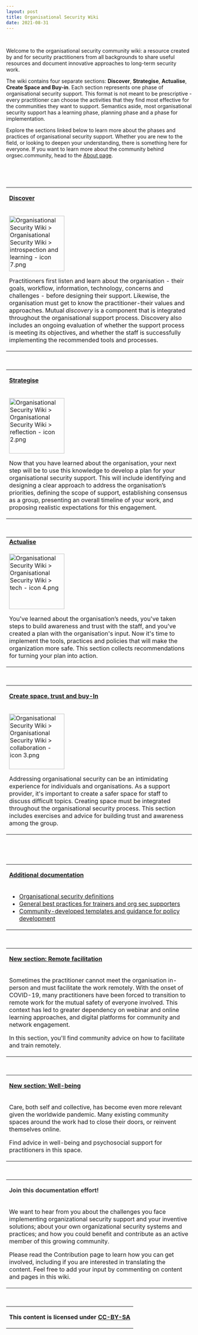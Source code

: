 ```yaml
---
layout: post
title: Organisational Security Wiki
date: 2021-08-31
---
```


<body class="mceContentBody aui-theme-default wiki-content fullsize">
<p> </p> <div class="contentLayout2">
<div class="columnLayout single" data-layout="single">
<div class="cell normal" data-type="normal">
<div class="innerCell">
<p><span>Welcome to the organisational security community wiki: a resource created by and for security practitioners from all backgrounds to share useful resources and document innovative approaches to long-term security work. </span></p><p><span>The wiki contains four separate sections: </span><strong>Discover</strong><span>, </span><strong>Strategise</strong><span>, </span><strong>Actualise</strong><span>, </span><strong>Create Space and Buy-in</strong><span>. Each section represents one phase of organisational security support. This format is not meant to be prescriptive - every practitioner can choose the activities that they find most effective for the communities they want to support. Semantics aside, most organisational security support has a learning phase, planning phase and a phase for implementation.</span></p><p><span>Explore the sections linked below to learn more about the phases and practices of organisational security support. Whether you are new to the field, or looking to deepen your understanding, there is something here for everyone. If you want to learn more about the community behind orgsec.community, head to the <a class="confluence-link" data-base-url="https://orgsec.community" data-linked-resource-default-alias="About this initiative" data-linked-resource-id="1015993" data-linked-resource-type="page" data-linked-resource-version="5" href="/display/OS/About+this+initiative">About page</a>.</span></p><p><br/></p></div>
</div>
</div>
<div class="columnLayout two-equal" data-layout="two-equal">
<div class="cell normal" data-type="normal">
<div class="innerCell">
<p class="auto-cursor-target"><br/></p><table class="wrapped confluenceTable"><colgroup><col/></colgroup><tbody><tr><td class="highlight-grey confluenceTd" data-highlight-colour="grey"><p><span style="color: rgb(0,0,238);"><strong><a class="confluence-link" data-base-url="https://orgsec.community" data-linked-resource-default-alias="Discover" data-linked-resource-id="1015834" data-linked-resource-type="page" data-linked-resource-version="12" href="/display/OS/Discover">Discover</a></strong></span></p></td></tr><tr><td class="confluenceTd"><div class="content-wrapper"><p><img class="confluence-embedded-image confluence-thumbnail image-right" data-base-url="https://orgsec.community" data-image-height="2000" data-image-src="/download/attachments/1015817/introspection%20and%20learning%20-%20icon%207.png?version=1&amp;modificationDate=1591327282000&amp;api=v2" data-image-width="2000" data-linked-resource-container-id="1015817" data-linked-resource-container-version="43" data-linked-resource-content-type="image/png" data-linked-resource-default-alias="introspection and learning - icon 7.png" data-linked-resource-id="14286864" data-linked-resource-type="attachment" data-linked-resource-version="1" data-location="Organisational Security Wiki &gt; Organisational Security Wiki &gt; introspection and learning - icon 7.png" data-unresolved-comment-count="0" src="/download/thumbnails/1015817/introspection%20and%20learning%20-%20icon%207.png?version=1&amp;modificationDate=1591327282000&amp;api=v2" title="Organisational Security Wiki &gt; Organisational Security Wiki &gt; introspection and learning - icon 7.png" width="150"/></p><p><span>Practitioners first listen and learn about the organisation - their goals, workflow, information, technology, concerns and challenges - before designing their support. Likewise, the organisation must get to know the practitioner-their values and approaches. Mutual </span><em><span>discovery</span></em><span> is a component that is integrated throughout the organisational support process. Discovery also includes an ongoing evaluation of whether the support process is meeting its objectives, and whether the staff is successfully implementing the recommended tools and processes.</span></p></div></td></tr></tbody></table><p class="auto-cursor-target"><br/></p><table class="wrapped confluenceTable"><colgroup><col/></colgroup><tbody><tr><td class="highlight-grey confluenceTd" data-highlight-colour="grey"><p><strong><a class="confluence-link" data-base-url="https://orgsec.community" data-linked-resource-default-alias="Strategise" data-linked-resource-id="1015875" data-linked-resource-type="page" data-linked-resource-version="6" href="/display/OS/Strategise">Strategise</a></strong></p></td></tr><tr><td class="confluenceTd"><div class="content-wrapper"><p><img class="confluence-embedded-image confluence-thumbnail image-right" data-base-url="https://orgsec.community" data-image-height="2000" data-image-src="/download/attachments/1015817/reflection%20-%20icon%202.png?version=1&amp;modificationDate=1591327315000&amp;api=v2" data-image-width="2000" data-linked-resource-container-id="1015817" data-linked-resource-container-version="43" data-linked-resource-content-type="image/png" data-linked-resource-default-alias="reflection - icon 2.png" data-linked-resource-id="14286865" data-linked-resource-type="attachment" data-linked-resource-version="1" data-location="Organisational Security Wiki &gt; Organisational Security Wiki &gt; reflection - icon 2.png" data-unresolved-comment-count="0" src="/download/thumbnails/1015817/reflection%20-%20icon%202.png?version=1&amp;modificationDate=1591327315000&amp;api=v2" title="Organisational Security Wiki &gt; Organisational Security Wiki &gt; reflection - icon 2.png" width="150"/></p><p><span>Now that you have learned about the organisation, your next step will be to use this knowledge to develop a plan for your organisational security support. This will include identifying and designing a clear approach to address the organisation’s priorities, defining the scope of support, establishing consensus as a group, presenting an overall timeline of your work, and proposing realistic expectations for this engagement.</span></p></div></td></tr></tbody></table><p class="auto-cursor-target"><br/></p><table class="wrapped confluenceTable"><colgroup><col/></colgroup><tbody><tr><td class="highlight-grey confluenceTd" data-highlight-colour="grey"><strong><a class="confluence-link" data-base-url="https://orgsec.community" data-linked-resource-default-alias="Actualise" data-linked-resource-id="1015872" data-linked-resource-type="page" data-linked-resource-version="7" href="/display/OS/Actualise">Actualise</a></strong></td></tr><tr><td class="confluenceTd"><div class="content-wrapper"><p><img class="confluence-embedded-image confluence-thumbnail image-right" data-base-url="https://orgsec.community" data-image-height="2000" data-image-src="/download/attachments/1015817/tech%20-%20icon%204.png?version=1&amp;modificationDate=1591327378000&amp;api=v2" data-image-width="2000" data-linked-resource-container-id="1015817" data-linked-resource-container-version="43" data-linked-resource-content-type="image/png" data-linked-resource-default-alias="tech - icon 4.png" data-linked-resource-id="14286866" data-linked-resource-type="attachment" data-linked-resource-version="1" data-location="Organisational Security Wiki &gt; Organisational Security Wiki &gt; tech - icon 4.png" data-unresolved-comment-count="0" src="/download/thumbnails/1015817/tech%20-%20icon%204.png?version=1&amp;modificationDate=1591327378000&amp;api=v2" title="Organisational Security Wiki &gt; Organisational Security Wiki &gt; tech - icon 4.png" width="150"/></p><p><span>You've learned about the organisation’s needs, you've taken steps to build awareness and trust with the staff, and you've created a plan with the organisation's input. Now it's time to implement the tools, practices and policies that will make the organization more safe. This section collects recommendations for turning your plan into action.</span></p></div></td></tr></tbody></table><p class="auto-cursor-target"><br/></p><table class="wrapped confluenceTable"><colgroup><col/></colgroup><tbody><tr><td class="highlight-grey confluenceTd" data-highlight-colour="grey"><p><span style="color: rgb(0,0,238);"><strong><a class="confluence-link" data-base-url="https://orgsec.community" data-linked-resource-default-alias="Create space, trust and buy-In" data-linked-resource-id="1015905" data-linked-resource-type="page" data-linked-resource-version="7" href="/display/OS/Create+space%2C+trust+and+buy-In">Create space, trust and buy-In</a></strong></span></p></td></tr><tr><td class="confluenceTd"><div class="content-wrapper"><p><img class="confluence-embedded-image confluence-thumbnail image-right" data-base-url="https://orgsec.community" data-image-height="2000" data-image-src="/download/attachments/1015817/collaboration%20-%20icon%203.png?version=1&amp;modificationDate=1591327406000&amp;api=v2" data-image-width="2000" data-linked-resource-container-id="1015817" data-linked-resource-container-version="43" data-linked-resource-content-type="image/png" data-linked-resource-default-alias="collaboration - icon 3.png" data-linked-resource-id="14286867" data-linked-resource-type="attachment" data-linked-resource-version="1" data-location="Organisational Security Wiki &gt; Organisational Security Wiki &gt; collaboration - icon 3.png" data-unresolved-comment-count="0" src="/download/thumbnails/1015817/collaboration%20-%20icon%203.png?version=1&amp;modificationDate=1591327406000&amp;api=v2" title="Organisational Security Wiki &gt; Organisational Security Wiki &gt; collaboration - icon 3.png" width="150"/></p><p><span>Addressing organisational security can be an intimidating experience for individuals and organisations. As a support provider, it's important to create a safer space for staff to discuss difficult topics. Creating space must be integrated throughout the organisational security process. This section includes exercises and advice for building trust and awareness among the group.</span></p></div></td></tr></tbody></table><p class="auto-cursor-target"><br/></p></div>
</div>
<div class="cell normal" data-type="normal">
<div class="innerCell">
<p class="auto-cursor-target"><br/></p><table class="relative-table wrapped confluenceTable" style="width: 100.0%;"><colgroup><col style="width: 100.058%;"/></colgroup><tbody><tr><td class="highlight-grey confluenceTd" data-highlight-colour="grey"><p><span style="color: rgb(51,102,255);"><strong><a class="confluence-link" data-base-url="https://orgsec.community" data-linked-resource-default-alias="Additional documentation" data-linked-resource-id="1015995" data-linked-resource-type="page" data-linked-resource-version="6" href="/display/OS/Additional+documentation">Additional documentation</a></strong></span></p></td></tr><tr><td class="confluenceTd"><ul><li><span style="color: rgb(0,0,238);"><a class="confluence-link" data-base-url="https://orgsec.community" data-linked-resource-default-alias="Organisational security definitions" data-linked-resource-id="1016001" data-linked-resource-type="page" data-linked-resource-version="4" href="/display/OS/Organisational+security+definitions">Organisational security definitions</a></span></li><li><span style="color: rgb(0,0,238);"><a class="confluence-link" data-base-url="https://orgsec.community" data-linked-resource-default-alias="General best practices for trainers and org sec supporters" data-linked-resource-id="1015998" data-linked-resource-type="page" data-linked-resource-version="2" href="/display/OS/General+best+practices+for+trainers+and+org+sec+supporters">General best practices for trainers and org sec supporters</a></span></li><li><span style="color: rgb(0,0,238);"><a class="confluence-link" data-base-url="https://orgsec.community" data-linked-resource-default-alias="Creating organisational security policies" data-linked-resource-id="1015899" data-linked-resource-type="page" data-linked-resource-version="9" href="/display/OS/Creating+organisational+security+policies">Community-developed templates and guidance for policy development</a></span></li></ul></td></tr></tbody></table><p class="auto-cursor-target"><br/></p><table class="wrapped relative-table confluenceTable" style="width: 100.0%;"><colgroup><col style="width: 100.058%;"/></colgroup><tbody><tr><td class="highlight-grey confluenceTd" data-highlight-colour="grey"><p><strong><span style="color: rgb(51,102,255);"><a class="confluence-link" data-base-url="https://orgsec.community" data-linked-resource-default-alias="Remote facilitation" data-linked-resource-id="14286895" data-linked-resource-type="page" data-linked-resource-version="5" href="/display/OS/Remote+facilitation">New section: Remote facilitation</a><br/></span></strong></p></td></tr><tr><td class="confluenceTd"><p><span>Sometimes the practitioner cannot meet the organisation in-person and must facilitate the work remotely. With the onset of COVID-19, many practitioners have been forced to transition to remote work for the mutual safety of everyone involved. This context has led to greater dependency on webinar and online learning approaches, and digital platforms for community and network engagement.</span></p><p><span>In this section, you'll find community advice on how to facilitate and train remotely.</span></p></td></tr></tbody></table><p class="auto-cursor-target"><br/></p><table class="relative-table wrapped confluenceTable" style="width: 100.0%;"><colgroup><col style="width: 100.058%;"/></colgroup><tbody><tr><td class="highlight-grey confluenceTd" data-highlight-colour="grey"><p><span style="color: rgb(51,102,255);"><strong><a class="confluence-link" data-base-url="https://orgsec.community" data-linked-resource-default-alias="Well-being and collective care" data-linked-resource-id="14286899" data-linked-resource-type="page" data-linked-resource-version="2" href="/display/OS/Well-being+and+collective+care">New section: Well-being</a></strong></span></p></td></tr><tr><td class="confluenceTd"><p><span>Care, both self and collective, has become even more relevant given the worldwide pandemic. Many existing community spaces around the work had to close their doors, or reinvent themselves online. <br/></span></p><p><span>Find advice in well-being and psychosocial support for practitioners in this space. </span></p></td></tr></tbody></table><br/><table class="wrapped confluenceTable"><colgroup><col/></colgroup><tbody><tr><td class="highlight-grey confluenceTd" data-highlight-colour="grey"><p><strong><span style="color: rgb(51,51,51);">Join this documentation effort!</span></strong></p></td></tr><tr><td class="confluenceTd"><p><span>We want to hear from you about the challenges you face implementing organizational security support and your inventive solutions; about your own organizational security systems and practices; and how you could benefit and contribute as an active member of this growing community. </span></p><p><span>Please read the Contribution page to learn how you can get involved, including if you are interested in translating the content. Feel free to add your input by commenting on content and pages in this wiki.   </span></p></td></tr></tbody></table><p class="auto-cursor-target"><br/></p><table class="wrapped confluenceTable"><colgroup><col/></colgroup><tbody><tr><td class="confluenceTd"><p><strong>This content is licensed under</strong> <span style="color: rgb(0,0,238);"><strong><span style="text-decoration: underline;"><a href="http://creativecommons.org/licenses/by-sa/4.0/">CC-BY-SA</a></span></strong></span></p></td></tr></tbody></table><p class="auto-cursor-target"><br/></p></div>
</div>
</div>
<div class="columnLayout two-equal" data-layout="two-equal">
<div class="cell normal" data-type="normal">
<div class="innerCell">
<p><br/></p></div>
</div>
<div class="cell normal" data-type="normal">
<div class="innerCell">
<p><br/></p></div>
</div>
</div>
</div>
<p> </p>
</body>